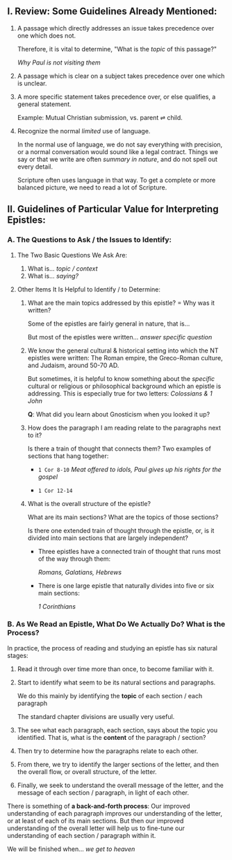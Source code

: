 ## I. Review: Some Guidelines Already Mentioned:

1. A passage which directly addresses an issue takes precedence over one which does not.

   Therefore, it is vital to determine, "What is the _topic_ of this passage?"

   _Why Paul is not visiting them_

2. A passage which is clear on a subject takes precedence over one which is unclear.

3. A more specific statement takes precedence over, or else qualifies, a general statement.

   Example: Mutual Christian submission, vs. parent ⇌ child.

4. Recognize the normal _limited_ use of language.

   In the normal use of language, we do not say everything with precision, or a normal conversation would sound like a legal contract. Things we say or that we write are often _summary in nature_, and do not spell out every detail.

   Scripture often uses language in that way. To get a complete or more balanced picture, we need to read a lot of Scripture.

## II. Guidelines of Particular Value for Interpreting Epistles:

### A. The Questions to Ask / the Issues to Identify:

1. The Two Basic Questions We Ask Are:

   1. What is… _topic / context_
   2. What is… _saying?_

2. Other Items It Is Helpful to Identify / to Determine:

   1. What are the main topics addressed by this epistle? = Why was it written?

      Some of the epistles are fairly general in nature, that is…

      But most of the epistles were written… _answer specific question_

   2. We know the general cultural & historical setting into which the NT epistles were written: The Roman empire, the Greco-Roman culture, and Judaism, around 50-70 AD.

      But sometimes, it is helpful to know something about the _specific_ cultural or religious or philosophical background which an epistle is addressing. This is especially true for two letters: _Colossians & 1 John_

      **Q**: What did you learn about Gnosticism when you looked it up?

   3. How does the paragraph I am reading relate to the paragraphs next to it?

      Is there a train of thought that connects them? Two examples of sections that hang together:

      - `1 Cor 8-10` _Meat offered to idols, Paul gives up his rights for the gospel_

      - `1 Cor 12-14`

   4. What is the overall structure of the epistle?

      What are its main sections? What are the topics of those sections?

      Is there one extended train of thought through the epistle, or, is it divided into main sections that are largely independent?

      - Three epistles have a connected train of thought that runs most of the way through them:

        _Romans, Galatians, Hebrews_

      - There is one large epistle that naturally divides into five or six main sections:

        _1 Corinthians_

### B. As We Read an Epistle, What Do We Actually Do? What is the Process?

In practice, the process of reading and studying an epistle has six natural stages:

1. Read it through over time more than once, to become familiar with it.

2. Start to identify what seem to be its natural sections and paragraphs.

   We do this mainly by identifying the **topic** of each section / each paragraph

   The standard chapter divisions are usually very useful.

3. The see what each paragraph, each section, says about the topic you identified. That is, what is the **content** of the paragraph / section?

4. Then try to determine how the paragraphs relate to each other.

5. From there, we try to identify the larger sections of the letter, and then the overall flow, or overall structure, of the letter.

6. Finally, we seek to understand the overall message of the letter, and the message of each section / paragraph, in light of each other.

There is something of **a back-and-forth process**: Our improved understanding of each paragraph improves our understanding of the letter, or at least of each of its main sections. But then our improved understanding of the overall letter will help us to fine-tune our understanding of each section / paragraph within it.

We will be finished when… _we get to heaven_